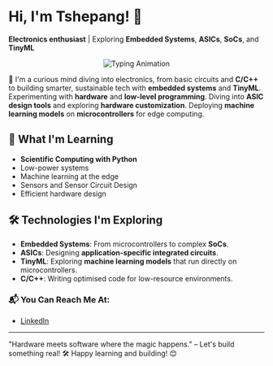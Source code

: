 # Hi, I'm Tshepang! 👋  
**Electronics enthusiast** | Exploring **Embedded Systems**, **ASICs**, **SoCs**, and **TinyML**

<p align="center">
  <img src="https://readme-typing-svg.herokuapp.com?font=Fira+Code&weight=600&size=20&duration=4000&pause=1000&color=FF5733&center=true&vCenter=true&multiline=true&width=700&height=80&lines=Hardware+%7C+Embedded+Systems+%7C+TinyML+%7C+ASICs" alt="Typing Animation">
</p>

🔧 I'm a curious mind diving into electronics, from basic circuits and **C/C++** to building smarter, sustainable tech with **embedded systems** and **TinyML**.  Experimenting with **hardware** and **low-level programming**. Diving into **ASIC design tools** and exploring **hardware customization**. Deploying **machine learning models** on **microcontrollers** for edge computing.

## 🌱 What I'm Learning 
- **Scientific Computing with Python**
- Low-power systems
- Machine learning at the edge
- Sensors and Sensor Circuit Design 
- Efficient hardware design

## 🛠️ Technologies I'm Exploring
- **Embedded Systems**: From microcontrollers to complex **SoCs**.
- **ASICs**: Designing **application-specific integrated circuits**.
- **TinyML**: Exploring **machine learning models** that run directly on microcontrollers.
- **C/C++**: Writing optimised code for low-resource environments. 

### 📬 You Can Reach Me At:
- [LinkedIn](https://www.linkedin.com/in/tshepangnkwe/)

---
"Hardware meets software where the magic happens."  – Let's build something real! 🛠️ Happy learning and building! 😊

